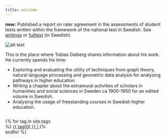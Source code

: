 ```yaml
---
title: welcome  
---
```


**new:** Published a report on rater agreement in the assessments of student texts written within the framework of the national test in Swedish. See [writings](https://tdalberg.github.io/writings/) or [fulltext](https://www.natprov.nordiska.uu.se/digitalAssets/557/c_557840-l_3-k_sviu36fulltext.pdf) (in Swedish).

![alt text](https://tdalberg.github.io/files/small_FotografJN6.jpg)

This is the place where Tobias Dalberg shares information about his work. He currently spends his time:

- Exploring and evaluating the utility of techniques from graph theory, natural language processing and geometric data analysis for analysing pathways in higher education.
- Writing a chapter about the extramural activities of scholars in humanities and social sciences in Sweden ca 1900&ndash;1950 for an edited volume in Swedish.
- Analysing the usage of freestanding courses in Swedish higher education.


<div style="width: 100%; display: table;">
    <div style="display: table-row">
        <div style="width: 30%; display: table-cell;"> <p>
    {% for tag in site.tags %}
    <!-- Here's a hack to generate a "tag cloud" where the size of
    the word is directly proportional to the number of posts with
    that tag. Thank you Ryan Palo at https://github.com/rpalo -->
    <a href="/tags/{{ tag[0] }}/" 
    style="font-size: {{ tag[1] | size | times: 2 | plus: 10 }}px">
        {{ tag[0] }} | 
    </a>
    {% endfor %}
</p> </div>
        <div style="display: table-cell;"> <script async src="https://cse.google.com/cse.js?cx=018083339573084129855:aqzq48shiey"></script>
<div class="gcse-search"></div> </div>
    </div>
</div>



